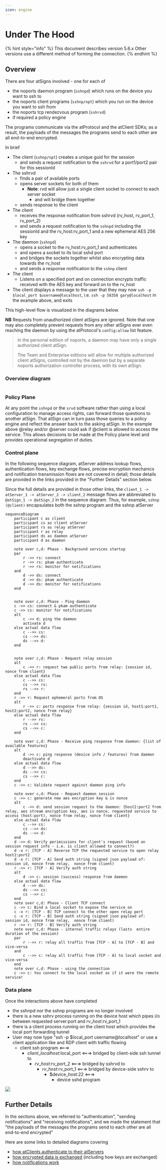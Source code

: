 ```yaml
---
icon: engine
---
```


# Under The Hood

{% hint style="info" %}
This document describes version 5.6.x Other versions use a different method of forming the connection.
{% endhint %}

## Overview

There are four atSigns involved - one for each of

* the noports daemon program (`sshnpd`) which runs on the device you want to ssh to
* the noports client programs (`sshnp/npt`) which you run on the device you want to ssh from
* the noports tcp rendezvous program (`sshrvd`)
* if required a policy engine

The programs communicate via the atProtocol and the atClient SDKs; as a result, the payloads of the messages the programs send to each other are all end-to-end encrypted.

In brief

* The client (`sshnp/npt`) creates a unique guid for the session
  * and sends a request notification to the `sshrvd` for a port1/port2 pair for this sessionId
* The sshrvd
  * finds a pair of available ports
  * opens server sockets for both of them
    * **Note**: rvd will allow just a single client socket to connect to each server socket
      * and will bridge them together
  * sends response to the client
* The client
  * receives the response notification from sshrvd (rv\_host, rv\_port\_1, rv\_port\_2)
  * and sends a request notification to the `sshnpd` including the sessionId and the rv\_host:rv\_port\_1 and a new ephemeral AES 256 key
* The daemon (`sshnpd`)
  * opens a socket to the rv\_host:rv\_port\_1 and authenticates
  * and opens a socket to its local sshd port
  * and bridges the sockets together whilst also encrypting data towards the rv\_host
  * and sends a response notification to the `sshnp` client
* The client
  * Listens on a specified port and on connection encrypts traffic received with the AES key and forward on to the rv\_host
* The client displays a message to the user that they may now `ssh -p $local_port $username@localhost`, i.e. `ssh -p 58358 gary@localhost` in the example above, and exits

This high-level flow is visualized in the diagrams below.

**NB** Requests from unauthorized client atSigns are ignored. Note that one may also completely prevent requests from any other atSigns ever even reaching the daemon by using the atProtocol's `config:allow` list feature.

> In the personal edition of noports, a daemon may have only a single authorized client atSign.
>
> The Team and Enterprise editions will allow for multiple authorized client atSigns, controlled not by the daemon but by a separate noports authorization controller process, with its own atSign.

### Overview diagram

<div data-full-width="true">

<img src="../.gitbook/assets/atPlanes.png" alt="">

</div>

### Policy Plane

At any point the `sshnpd` or the `srvd` software rather than using a local configuration to manage access rights, can forward those questions to another atSign. That atSign can in turn pass those queries to a policy engine and reflect the answer back to the asking atSign. In the example above @relay and/or @server could ask if @client is allowed to access the service. This allows decisions to be made at the Policy plane level and provides operational segregation of duties.&#x20;

### Control plane

In the following sequence diagram, atServer address lookup flows, authentication flows, key exchange flows, precise encryption mechanics and notification transmission flows are not covered in detail; those details are provided in the links provided in the "Further Details" section below.

Since the full details are provided in those other links, the `client_1 -> atServer_1 -> atServer_2 -> client_2` message flows are abbreviated to `@atSign_1 -> @atSign_2` in the sequence diagram. Thus, for example, `sshnp (@client)` encapsulates both the sshnp program and the sshnp atServer

```mermaid
sequenceDiagram
    participant c as client
    participant cs as client atServer
    participant rs as relay atServer
    participant r as relay
    participant ds as daemon atServer
    participant d as daemon

    note over c,d: Phase - Background services startup
    par
        r ->> rs: connect
        r ->> rs: pkam authenticate
        r ->> rs: monitor for notifications
    and
        d ->> ds: connect
        d ->> ds: pkam authenticate
        d ->> ds: monitor for notifications
    end


    note over c,d: Phase - Ping daemon
    c ->> cs: connect & pkam authenticate
    c ->> cs: monitor for notifications
    alt
        c ->> d: ping the daemon
        activate d
    else actual data flow
        c -->> cs: 
        cs -->> ds: 
        ds -->> d: 
    end


    note over c,d: Phase - Request relay session
    alt
        c ->> r: request two public ports from relay: {session id, nonce from client}
    else actual data flow
        c -->> cs: 
        cs -->> rs: 
        rs -->> r: 
    end
    r ->> r: Request ephemeral ports from OS
    alt
        r ->> c: ports response from relay: {session id, host1:port1, host2:port2, nonce from relay}
    else actual data flow
        r -->> rs: 
        rs -->> cs: 
        cs -->> c: 
    end

    note over c,d: Phase - Receive ping response from daemon: {list of available features}
    alt
        d ->> c: ping response (device info / features) from daemon
        deactivate d
    else actual data flow
        d -->> ds: 
        ds -->> cs: 
        cs -->> c: 
    end
    c ->> c: Validate request against daemon ping info

    note over c,d: Phase - Request daemon session
    c ->> c: generate new aes encryption key & iv nonce
    alt
        c ->> d: send session request to the daemon: {host2:port2 from relay, aes stream encryption key, aes iv nonce, requested service to access (host:port), nonce from relay, nonce from client}
    else actual data flow
        c -->> cs: 
        cs -->> ds: 
        ds -->> d: 
    end
    d ->> d: Verify perimissions for client's request (based on session request info - i.e. is client allowed to connect?)
    d -x r: [TCP - A] Reverse TCP the requested service to open relay host2:port2
    d -x r: [TCP - A] Send auth string (signed json payload of: session id, nonce from relay,  nonce from client)
    r ->> r: [TCP - A] Verify auth string
    alt 
        d ->> c: session (success) response from daemon
    else actual data flow
        d -->> ds: 
        ds -->> cs: 
        cs -->> c: 
    end
    note over c,d: Phase - Client TCP connect
    c ->> c: Bind a local socket to expose the service on
    c -x r: [TCP - B] TCP connect to the other open relay port
    c -x r: [TCP - B] Send auth string (signed json payload of: session id, nonce from relay,  nonce from client)
    r ->> r: [TCP - B] Verify auth string
    note over c,d: Phase - internal traffic relays (lasts  entire duration of the session)
    par
        r -->> r: relay all traffic from [TCP - A] to [TCP - B] and vice-versa
    and
        c -->> c: relay all traffic from [TCP - A] to local socket and vice-versa
    end
    note over c,d: Phase - using the connection
    c ->> c: You connect to the local socket as if it were the remote service!
```

### Data plane

Once the interactions above have completed

* the sshnpd nor the sshnp programs are no longer involved
* there is a new sshrv process running on the device host which pipes i/o between requested server:port and $rv\_host:$rv\_port\_1
* there is a client process running on the client host which provides the local port forwarding tunnel
* User may now type "ssh -p $local\_port username@localhost"  or use a client application like and RDP client with traffic flowing
  * client ssh program <===>
    * $client\_localhost:$local\_port <===> bridged by client-side ssh tunnel to
      * $rv\_host:$rv\_port\_2 <===> bridged by sshrvd to
        * $rv\_host:$rv\_port\_1 <===> bridged by device-side sshrv to
          * $device\_host:22 <===>
            * device sshd program

![](../developer-notes/AtsignDataPlane.png)

## Further Details

In the sections above, we referred to "authentication", "sending notifications" and "receiving notifications", and we made the statement that "the payloads of the messages the programs send to each other are all end-to-end encrypted"

Here are some links to detailed diagrams covering

* [how atClients authenticate to their atServers](https://github.com/atsign-foundation/at\_protocol/blob/trunk/decisions/2023-01-pkam-per-app-and-device.md#appendix---current-flows)
* [how encrypted data is exchanged](https://github.com/atsign-foundation/at\_protocol/blob/trunk/usage-examples/how-to-exchange-encrypted-data.md) (including how keys are exchanged)
* [how notifications work](https://github.com/atsign-foundation/at\_protocol/blob/trunk/usage-examples/how-notifications-work.md)
